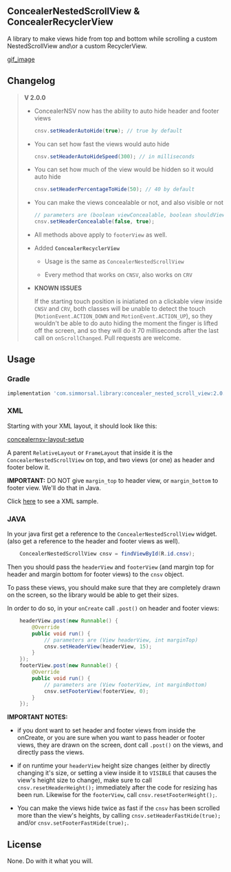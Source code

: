## ConcealerNestedScrollView & ConcealerRecyclerView

A library to make views hide from top and bottom while scrolling
a custom NestedScrollView and\or a custom RecyclerView.

[gif_image](https://user-images.githubusercontent.com/24822099/34994798-e5d54432-fae9-11e7-8246-a12e66b20f18.gif)


## Changelog

> **V 2.0.0**
>
> * ConcealerNSV now has the ability to auto hide header and footer views
>
>   ``` java
>   cnsv.setHeaderAutoHide(true); // true by default
>   ```
>
> * You can set how fast the views would auto hide
>
>   ``` java
>   cnsv.setHeaderAutoHideSpeed(300); // in milliseconds
>   ```
>
> * You can set how much of the view would be hidden so it would auto hide
>   ``` java
>   cnsv.setHeaderPercentageToHide(50); // 40 by default
>   ```
>
> * You can make the views concealable or not, and also visible or not
>   ``` java
>   // parameters are (boolean viewConcealable, boolean shouldViewBeVisible)
>   cnsv.setHeaderConcealable(false, true);
>   ```
>
> * All methods above apply to `footerView` as well.
>
> * Added **`ConcealerRecyclerView`**
>
>   * Usage is the same as `ConcealerNestedScrollView`
>
>   * Every method that works on `CNSV`, also works on `CRV`
>
> * **KNOWN ISSUES**
>
>   If the starting touch position is iniatiated on a clickable view inside `CNSV` and `CRV`,
>   both classes will be unable to detect the touch
>   (`MotionEvent.ACTION_DOWN` and `MotionEvent.ACTION_UP`), so they
>   wouldn't be able to do auto hiding the moment the finger is lifted
>   off the screen, and so they will do it 70 milliseconds after the last
>   call on `onScrollChanged`. Pull requests are welcome.



## Usage

### Gradle

``` gradle
implementation 'com.simmorsal.library:concealer_nested_scroll_view:2.0.0'
```

### XML
Starting with your XML layout, it should look like this:

[concealernsv-layout-setup](https://user-images.githubusercontent.com/24822099/34965249-ea66cfca-fa67-11e7-9982-20bf76e61551.png)

A parent `RelativeLayout` or `FrameLayout` that inside it is the
`ConcealerNestedScrollView` on top, and two views (or one) as
header and footer  below it.

__IMPORTANT:__ DO NOT give `margin_top` to header view,
or `margin_bottom` to footer view. We'll do that in Java.

Click [here](https://github.com/SIMMORSAL/ConcealerNestedScrollView/blob/master/app/src/main/res/layout/activity_main.xml) to see a XML sample.

### JAVA

In your java first get a reference to the `ConcealerNestedScrollView`
widget. (also get a reference to the header and footer views as well).

``` JAVA
    ConcealerNestedScrollView cnsv = findViewById(R.id.cnsv);
```

Then you should pass the `headerView` and `footerView` (and margin top
for header and margin bottom for footer views) to the `cnsv` object.

To pass these views, you should make sure that they are completely
drawn on the screen, so the library would be able to get their sizes.

In order to do so, in your `onCreate` call `.post()` on header and footer
views:

``` JAVA
    headerView.post(new Runnable() {
        @Override
        public void run() {
            // parameters are (View headerView, int marginTop)
            cnsv.setHeaderView(headerView, 15);
        }
    });
    footerView.post(new Runnable() {
        @Override
        public void run() {
            // parameters are (View footerView, int marginBottom)
            cnsv.setFooterView(footerView, 0);
        }
    });
```

__IMPORTANT NOTES:__

* if you dont want to set header and footer views
from inside the onCreate, or you are sure when you want to pass
header or footer views, they are drawn on the screen, dont call
`.post()` on the views, and directly pass the views.

* if on runtime your `headerView` height size changes (either by
directly changing it's size, or setting a view inside it to `VISIBLE`
that causes the view's height size to change), make sure to call
`cnsv.resetHeaderHeight();` immediately after the code for
resizing has been run. Likewise for the `footerView`, call
`cnsv.resetFooterHeight();`.

* You can make the views hide twice as fast if the
`cnsv` has been scrolled more than the view's heights, by calling
`cnsv.setHeaderFastHide(true);` and/or `cnsv.setFooterFastHide(true);`.



## License

None. Do with it what you will.

